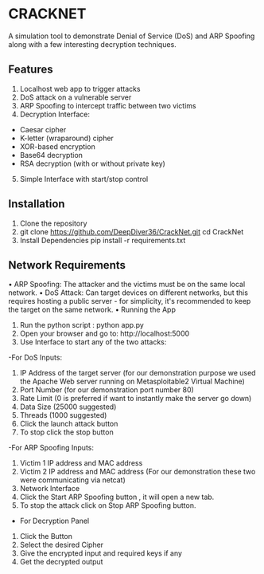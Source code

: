 # CRACKNET
A simulation tool to demonstrate Denial of Service (DoS) and ARP Spoofing along with a few interesting decryption techniques.
## Features
1. Localhost web app to trigger attacks
2.	DoS attack on a vulnerable server
3.	ARP Spoofing to intercept traffic between two victims
4.	Decryption Interface:
  - Caesar cipher
  - K-letter (wraparound) cipher
  - XOR-based encryption
  - Base64 decryption
  - RSA decryption (with or without private key)

5.	Simple Interface with start/stop control
## Installation
1.	Clone the repository
2.	git clone https://github.com/DeepDiver36/CrackNet.git
cd CrackNet
3.	Install Dependencies pip install -r requirements.txt
## Network Requirements
•	ARP Spoofing: The attacker and the victims must be on the same local network.
•	DoS Attack: Can target devices on different networks, but this requires hosting a public server - for simplicity, it's recommended to keep the target on the same network.
•	Running the App
1.	Run the python script : python app.py
2.	Open your browser and go to: http://localhost:5000
3.	Use Interface to start any of the two attacks:

-For DoS Inputs:
1.	IP Address of the target server (for our demonstration purpose we used the Apache Web server running on Metasploitable2 Virtual Machine)
2.	Port Number (for our demonstration port number 80)
3.	Rate Limit (0 is preferred if want to instantly make the server go down)
4.	Data Size (25000 suggested)
5.	Threads (1000 suggested)
6.	Click the launch attack button
7.	To stop click the stop button

   
-For ARP Spoofing Inputs:
1.	Victim 1 IP address and MAC address
2.	Victim 2 IP address and MAC address (For our demonstration these two were communicating via netcat)
3.	Network Interface
4.	Click the Start ARP Spoofing button , it will open a new tab.
5.	To stop the attack click on Stop ARP Spoofing button.

- For Decryption Panel
1. Click the Button
2. Select the desired Cipher
3. Give the encrypted input and required keys if any
4. Get the decrypted output

